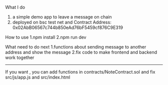 What I do
1. a simple demo app to leave a message on chain
2. deployed on bsc test net and  Contract Address: 0x02AbB06567c744b850eAd76bF5459cf876C9E319

How to use
1.npm install
2.npm run dev

What need to do next
1.functions about sending message to another address and show the message
2.fix code to make frontend and backend work together

-----------------------------------------------------------------------------------------
If you want , you can add functions in contracts/NoteContract.sol
and fix src/js/app.js and src/index.html
